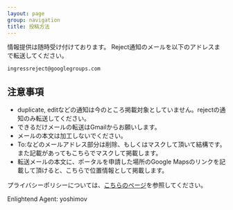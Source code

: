 ```yaml
---
layout: page
group: navigation
title: 投稿方法
---
```

情報提供は随時受け付けております。 Reject通知のメールを以下のアドレスまで転送してください。

    ingressreject@googlegroups.com

## 注意事項

- duplicate, editなどの通知は今のところ掲載対象としていません。rejectの通知のみ転送してください。
- できるだけメールの転送はGmailからお願いします。
- メールの本文は加工しないでください。
- To:などのメールアドレス部分は削除、もしくはマスクして頂いて結構です。また記載があってもこちらでマスクして掲載します。
- 転送メールの本文に、ポータルを申請した場所のGoogle Mapsのリンクを記載して頂けると、こちらで位置情報として掲載します。

プライバシーポリシーについては、[こちらのページ](/privacy.html)を参照してください。

Enlightend Agent: yoshimov

